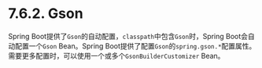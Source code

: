 # 7.6.2. Gson

Spring Boot提供了`Gson`的自动配置，`classpath`中包含`Gson`时，Spring Boot会自动配置一个`Gson` Bean。Spring Boot提供了配置`Gson`的`spring.gson.*`配置属性。需要更多配置时，可以使用一个或多个`GsonBuilderCustomizer` Bean。
